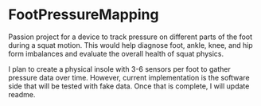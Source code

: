 # FootPressureMapping
Passion project for a device to track pressure on different parts of the foot during a squat motion. This would help diagnose foot, ankle, knee, and hip form imbalances and evaluate the overall health of squat physics.


I plan to create a physical insole with 3-6 sensors per foot to gather pressure data over time. However, current implementation is the software side that will be tested with fake data. Once that is complete, I will update readme.
